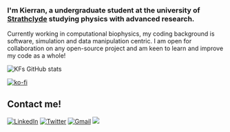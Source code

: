 ### I'm Kierran, a undergraduate student at the university of [Strathclyde](https://www.strath.ac.uk) studying physics with advanced research. 
Currently working in computational biophysics, my coding background is software, simulation and data manipulation centric. I am open for collaboration on any open-source project and am keen to learn and improve my code as a whole!

![KFs GitHub stats](https://github-readme-stats.vercel.app/api?username=KierranFalloon&count_private=true&show_icons=true&theme=transparent)

[![ko-fi](https://ko-fi.com/img/githubbutton_sm.svg)](https://ko-fi.com/M4M3ISOF2)

## Contact me!

[![LinkedIn](https://img.shields.io/twitter/url?color=%230A66C2&label=Kierran&logo=linkedin&style=for-the-badge&url=https%3A%2F%2Fwww.linkedin.com%2Fin%2Fkierran-falloon%2F)](https://www.linkedin.com/in/kierran-falloon/)
[![Twitter](https://img.shields.io/twitter/url?color=%231DA1F2&label=%40narreik&logo=twitter&logoColor=white&style=for-the-badge&url=https%3A%2F%2Fwww.linkedin.com%2Fin%2Fkierran-falloon%2F)](https://twitter.com/narreik)
[![Gmail](https://img.shields.io/twitter/url?color=%23EA4335&label=kgwfalloon%40gmail.com&logo=gmail&logoColor=white&style=for-the-badge&url=https://mailto:kgwfalloon@gmail.com&link=mailto:kgwfalloon@gmail.com)](mailto:kgwfalloon@gmail.com)
![](https://komarev.com/ghpvc/?username=KierranFalloon&color=brightgreen&style=for-the-badge)
<!--
**KierranFalloon/KierranFalloon** is a ✨ _special_ ✨ repository because its `README.md` (this file) appears on your GitHub profile.
